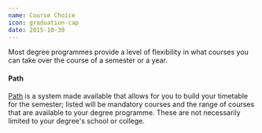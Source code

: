 ```yaml
---
name: Course Choice
icon: graduation-cap
date: 2015-10-30
---
```


Most degree programmes provide a level of flexibility in what courses you can take over the course of a semester or a year.

#### Path

[Path](https://path.is.ed.ac.uk) is a system made available that allows for you to build your timetable for the semester; listed will be mandatory courses and the range of courses that are available to your degree programme. These are not necessarily limited to your degree's school or college.


